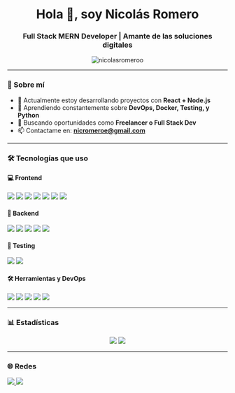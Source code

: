 <h1 align="center">Hola 👋, soy Nicolás Romero</h1>
<h3 align="center">Full Stack MERN Developer | Amante de las soluciones digitales</h3>

<p align="center">
  <img src="https://komarev.com/ghpvc/?username=nicolasromeroo&label=Profile%20views&color=0e75b6&style=flat" alt="nicolasromeroo" />
</p>

---

### 🧠 Sobre mí
- 🔭 Actualmente estoy desarrollando proyectos con **React + Node.js**
- 🌱 Aprendiendo constantemente sobre **DevOps, Docker, Testing, y Python**
- 💼 Buscando oportunidades como **Freelancer o Full Stack Dev**
- 📫 Contactame en: **nicromeroe@gmail.com**

---

### 🛠️ Tecnologías que uso

#### 💻 Frontend
<p>
  <img src="https://img.shields.io/badge/HTML5-E34F26?style=for-the-badge&logo=html5&logoColor=white" />
  <img src="https://img.shields.io/badge/CSS3-1572B6?style=for-the-badge&logo=css3&logoColor=white" />
  <img src="https://img.shields.io/badge/SASS-CC6699?style=for-the-badge&logo=sass&logoColor=white" />
  <img src="https://img.shields.io/badge/Bootstrap-7952B3?style=for-the-badge&logo=bootstrap&logoColor=white" />
  <img src="https://img.shields.io/badge/Tailwind_CSS-38B2AC?style=for-the-badge&logo=tailwind-css&logoColor=white" />
  <img src="https://img.shields.io/badge/JavaScript-F7DF1E?style=for-the-badge&logo=javascript&logoColor=black" />
  <img src="https://img.shields.io/badge/React-20232A?style=for-the-badge&logo=react&logoColor=61DAFB" />
</p>

#### 🧠 Backend
<p>
  <img src="https://img.shields.io/badge/Node.js-339933?style=for-the-badge&logo=nodedotjs&logoColor=white" />
  <img src="https://img.shields.io/badge/Express.js-000000?style=for-the-badge&logo=express&logoColor=white" />
  <img src="https://img.shields.io/badge/MongoDB-4EA94B?style=for-the-badge&logo=mongodb&logoColor=white" />
  <img src="https://img.shields.io/badge/Firestore-ffca28?style=for-the-badge&logo=Firebase&logoColor=black" />
  <img src="https://img.shields.io/badge/JWT-000000?style=for-the-badge&logo=JSON%20web%20tokens&logoColor=white" />
</p>

#### 🧪 Testing
<p>
  <img src="https://img.shields.io/badge/Unit%20Testing-15c213?style=for-the-badge" />
  <img src="https://img.shields.io/badge/Supertest-333?style=for-the-badge" />
</p>

#### 🛠️ Herramientas y DevOps
<p>
  <img src="https://img.shields.io/badge/Axios-5A29E4?style=for-the-badge&logo=axios&logoColor=white" />
  <img src="https://img.shields.io/badge/Docker-2496ED?style=for-the-badge&logo=docker&logoColor=white" />
  <img src="https://img.shields.io/badge/Kubernetes-326CE5?style=for-the-badge&logo=kubernetes&logoColor=white" />
  <img src="https://img.shields.io/badge/Git-F05032?style=for-the-badge&logo=git&logoColor=white" />
  <img src="https://img.shields.io/badge/GitHub-181717?style=for-the-badge&logo=github&logoColor=white" />
</p>

---

### 📊 Estadísticas

<p align="center">
  <img src="https://github-readme-stats.vercel.app/api?username=nicolasromeroo&show_icons=true&theme=radical" />
  <img src="https://github-readme-streak-stats.herokuapp.com/?user=nicolasromeroo&theme=radical" />
</p>

---

### 🌐 Redes

<p>
  <a href="www.linkedin.com/in/nicolas-romero-7465572b1" target="_blank">
    <img src="https://img.shields.io/badge/LinkedIn-blue?style=for-the-badge&logo=linkedin" />
  </a>
  <a href="https://mi-portafolio-chi-inky.vercel.app/" target="_blank">
    <img src="https://img.shields.io/badge/Portafolio-000?style=for-the-badge&logo=vercel" />
  </a>
</p>
